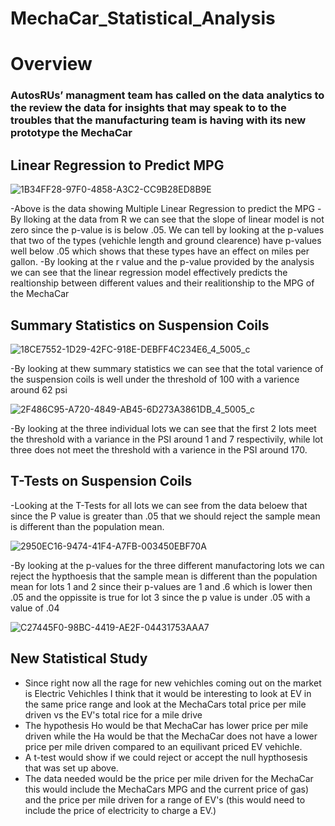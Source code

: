 # MechaCar_Statistical_Analysis
# Overview
### AutosRUs’ managment team has called on the data analytics to the review the data for insights that may speak to to the troubles that the manufacturing team is having with its new prototype the MechaCar

## Linear Regression to Predict MPG

![1B34FF28-97F0-4858-A3C2-CC9B28ED8B9E](https://user-images.githubusercontent.com/96598876/163738946-11bc6f46-8403-46a6-81a4-371c48768ff1.jpeg)

-Above is the data showing Multiple Linear Regression to predict the MPG
-By lloking at the data from R we can see that the slope of linear model is not zero since the p-value is is below .05.  We can tell by looking at the p-values that two of the types (vehichle length and ground clearence) have p-values well below .05 which shows that these types have an effect on miles per gallon.
-By looking at the r value and the p-value provided by the analysis we can see that the linear regression model effectively predicts the realtionship between different values and their realitionship to the MPG of the MechaCar

## Summary Statistics on Suspension Coils

![18CE7552-1D29-42FC-918E-DEBFF4C234E6_4_5005_c](https://user-images.githubusercontent.com/96598876/163739608-5136debf-c9dd-4a13-b2f2-f634836b1847.jpeg)

-By looking at thew summary statistics we can see that the total varience of the suspension coils is well under the threshold of 100 with a varience around 62 psi

![2F486C95-A720-4849-AB45-6D273A3861DB_4_5005_c](https://user-images.githubusercontent.com/96598876/163739614-c8662703-84d9-4640-8ce5-e4f7fef9e237.jpeg)

-By looking at the three individual lots we can see that the first 2 lots meet the threshold with a variance in the PSI around 1 and 7 respectivily, while lot three does not meet the threshold with a varience in the PSI around 170.

## T-Tests on Suspension Coils

-Looking at the T-Tests for all lots we can see from the data beloew that since the P value is greater than .05 that we should reject the sample mean is different than the population mean.

![2950EC16-9474-41F4-A7FB-003450EBF70A](https://user-images.githubusercontent.com/96598876/163740226-659c4140-643d-489d-a826-1300e0d6bff5.jpeg)

-By looking at the p-values for the three different manufactoring lots we can reject the hypthoesis that the sample mean is different than the population mean for lots 1 and 2 since their p-values are 1 and .6 which is lower then .05 and the oppissite is true for lot 3 since the p value is under .05 with a value of .04

![C27445F0-98BC-4419-AE2F-04431753AAA7](https://user-images.githubusercontent.com/96598876/163740297-fb7ae4f1-8b3a-4167-95d2-199a58667cd7.jpeg)



## New Statistical Study

- Since right now all the rage for new vehichles coming out on the market is Electric Vehichles I think that it would be interesting to look at EV in the same price range and look at the MechaCars total price per mile driven vs the EV's total rice for a mile drive
- The hypothesis Ho would be that MechaCar has lower price per mile driven while the Ha would be that the MechaCar does not have a lower price per mile driven compared to an equilivant priced EV vehichle.
- A t-test would show if we could reject or accept the null hypthosesis that was set up above.
- The data needed would be the price per mile driven for the MechaCar this would include the MechaCars MPG and the current price of gas) and the price per mile driven for a range of EV's (this would need to include the price of electricity to charge a EV.)

